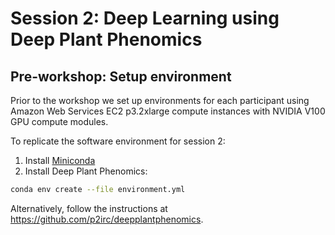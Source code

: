 # Session 2: Deep Learning using Deep Plant Phenomics

## Pre-workshop: Setup environment

Prior to the workshop we set up environments for each participant using Amazon Web Services EC2 p3.2xlarge compute instances with NVIDIA V100 GPU compute modules. 

To replicate the software environment for session 2:

1. Install [Miniconda](https://docs.conda.io/en/latest/miniconda.html)
2. Install Deep Plant Phenomics:

```bash
conda env create --file environment.yml
```

Alternatively, follow the instructions at https://github.com/p2irc/deepplantphenomics.
